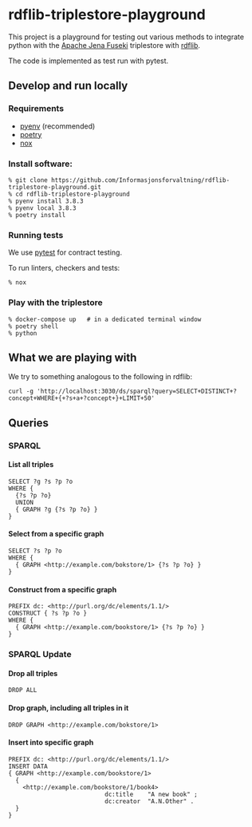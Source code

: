 # rdflib-triplestore-playground

This project is a playground for testing out various methods to integrate python with the [Apache Jena Fuseki](https://jena.apache.org/documentation/fuseki2/) triplestore with [rdflib](https://github.com/RDFLib/rdflib).

The code is implemented as test run with pytest.

## Develop and run locally
### Requirements
- [pyenv](https://github.com/pyenv/pyenv) (recommended)
- [poetry](https://python-poetry.org/)
- [nox](https://nox.thea.codes/en/stable/)

### Install software:
```
% git clone https://github.com/Informasjonsforvaltning/rdflib-triplestore-playground.git
% cd rdflib-triplestore-playground
% pyenv install 3.8.3
% pyenv local 3.8.3
% poetry install
```
### Running tests
We use [pytest](https://docs.pytest.org/en/latest/) for contract testing.

To run linters, checkers and tests:
```
% nox
```

### Play with the triplestore
```
% docker-compose up   # in a dedicated terminal window
% poetry shell
% python
```

## What we are playing with

We try to something analogous to the following in rdflib:
```
curl -g 'http://localhost:3030/ds/sparql?query=SELECT+DISTINCT+?concept+WHERE+{+?s+a+?concept+}+LIMIT+50'
```

## Queries
### SPARQL
#### List all triples
```
SELECT ?g ?s ?p ?o
WHERE {
  {?s ?p ?o}
  UNION
  { GRAPH ?g {?s ?p ?o} }
}
```
#### Select from a specific graph
```
SELECT ?s ?p ?o
WHERE {
  { GRAPH <http://example.com/bokstore/1> {?s ?p ?o} }
}
```
#### Construct from a specific graph
```
PREFIX dc: <http://purl.org/dc/elements/1.1/>
CONSTRUCT { ?s ?p ?o }
WHERE {
  { GRAPH <http://example.com/bookstore/1> {?s ?p ?o} }
}
```
### SPARQL Update
#### Drop all triples
```
DROP ALL
```
#### Drop graph, including all triples in it
```
DROP GRAPH <http://example.com/bokstore/1>
```
#### Insert into specific graph
```
PREFIX dc: <http://purl.org/dc/elements/1.1/>
INSERT DATA
{ GRAPH <http://example.com/bookstore/1>
  {
    <http://example.com/bookstore/1/book4>
                           dc:title    "A new book" ;
                           dc:creator  "A.N.Other" .
  }
}
```
